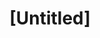 ---
pid: VP70
title: "[Untitled]"
location_transcription: 
zipcode: '19027'
outside_phl: 'Elkins Park PA '
neighborhood: Elkins Park
age: '56'
age_range: 50-59
instagram: 
image_file_name: VP_70.jpg
proposal_transcription: |-
  Make different size & shapes & colors
  of hearts made of various materials

  We need to be encouraged
  to Love. God is Love
topic: Religion,Uplifting,Love
topic_summary: 0, 0, 0
type: Conceptual
keywords_other: hearts, faith
credit: Annie Bailey
image_labels: 
twitter: 
facebook: 
permalink: "/monuments/vp70/"
layout: item-page
---